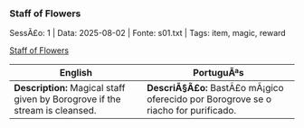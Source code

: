 ﻿### Staff of Flowers

SessÃ£o: 1 | Data: 2025-08-02 | Fonte: s01.txt | Tags: item, magic, reward

[Staff of Flowers](staff_of_flowers.png)

| English | PortuguÃªs |
|---------|-----------|
| **Description:** Magical staff given by Borogrove if the stream is cleansed. | **DescriÃ§Ã£o:** BastÃ£o mÃ¡gico oferecido por Borogrove se o riacho for purificado. |


























